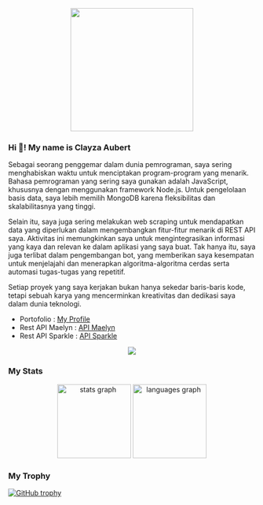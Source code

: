 <div align="center">
  <img height="250" src="https://i.ibb.co.com/zbJvyHT/Image081023.jpg"  />
</div>

### Hi 👋! My name is Clayza Aubert
Sebagai seorang penggemar dalam dunia pemrograman, saya sering menghabiskan waktu untuk menciptakan program-program yang menarik. Bahasa pemrograman yang sering saya gunakan adalah JavaScript, khususnya dengan menggunakan framework Node.js. Untuk pengelolaan basis data, saya lebih memilih MongoDB karena fleksibilitas dan skalabilitasnya yang tinggi.

Selain itu, saya juga sering melakukan web scraping untuk mendapatkan data yang diperlukan dalam mengembangkan fitur-fitur menarik di REST API saya. Aktivitas ini memungkinkan saya untuk mengintegrasikan informasi yang kaya dan relevan ke dalam aplikasi yang saya buat. Tak hanya itu, saya juga terlibat dalam pengembangan bot, yang memberikan saya kesempatan untuk menjelajahi dan menerapkan algoritma-algoritma cerdas serta automasi tugas-tugas yang repetitif.

Setiap proyek yang saya kerjakan bukan hanya sekedar baris-baris kode, tetapi sebuah karya yang mencerminkan kreativitas dan dedikasi saya dalam dunia teknologi.

- Portofolio : [My Profile](https://clayzaaubert.my.id)
- Rest API Maelyn : [API Maelyn](https://api.maelyn.my.id)
- Rest API Sparkle : [API Sparkle](https://github.com/ClayzaAubert/API-Sparkle-Docs)

<div align="center">
  <img src="https://visitor-badge.laobi.icu/badge?page_id=ClayzaAubert.ClayzaAubert&"  />
</div>

### My Stats

<div align="center">
  <img src="https://github-readme-stats.vercel.app/api?username=ClayzaAubert&hide_title=false&hide_rank=false&show_icons=true&include_all_commits=true&count_private=true&disable_animations=false&theme=aura&locale=en&hide_border=false&order=1" height="150" alt="stats graph"  />
  <img src="https://github-readme-stats.vercel.app/api/top-langs?username=ClayzaAubert&locale=en&hide_title=false&layout=compact&card_width=320&langs_count=5&theme=dracula&hide_border=false" height="150" alt="languages graph"  />
</div>

### My Trophy
[![GitHub trophy](https://github-profile-trophy.vercel.app/?username=ClayzaAubert&theme=onedark)](https://github.com/ryo-ma/github-profile-trophy)
